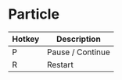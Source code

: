 # Particle

| Hotkey | Description      |
| ------ | ---------------- |
| P      | Pause / Continue |
| R      | Restart          |